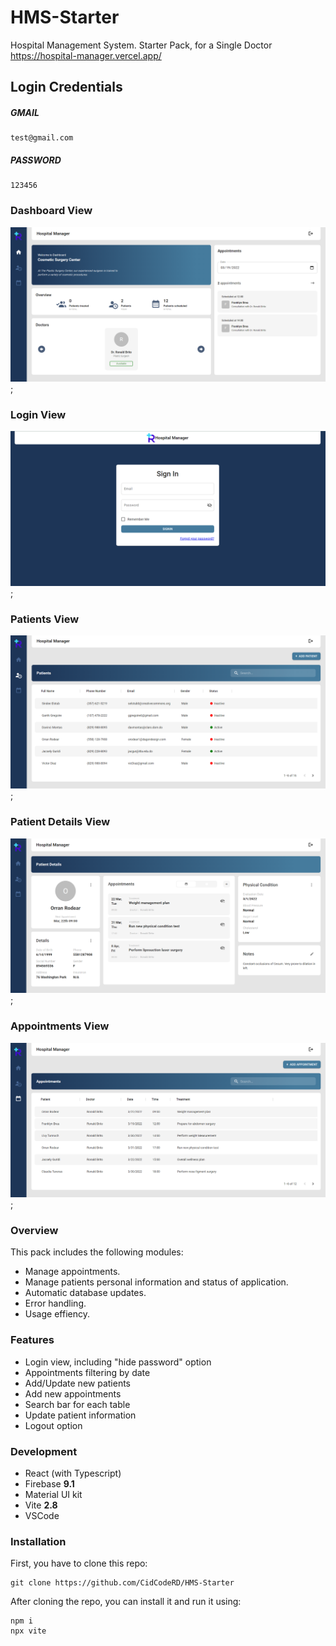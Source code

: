 # HMS-Starter
Hospital Management System. Starter Pack, for a Single Doctor
https://hospital-manager.vercel.app/

## Login Credentials

##### GMAIL
```
test@gmail.com
```
##### PASSWORD
```
123456
```

### Dashboard View

![dashboard](/src/assets/img/dashboard.png);

### Login View

![login](/src/assets/img/signin.png);

### Patients View

![patients](/src/assets/img/patients.png);

### Patient Details View

![patient-details](/src/assets/img/patientdetails.png);

### Appointments View

![appointments](/src/assets/img/appointments.png);


### Overview

This pack includes the following modules:
  - Manage appointments.
  - Manage patients personal information and status of application.
  - Automatic database updates.
  - Error handling.
  - Usage effiency.

### Features

- Login view, including "hide password" option
- Appointments filtering by date
- Add/Update new patients
- Add new appointments
- Search bar for each table
- Update patient information
- Logout option

### Development

- React (with Typescript)
- Firebase <b> 9.1 </b>
- Material UI kit 
- Vite <b> 2.8 </b>
- VSCode

### Installation

First, you have to clone this repo:
```
git clone https://github.com/CidCodeRD/HMS-Starter
```

After cloning the repo, you can install it and run it using:
```
npm i
npx vite
```
